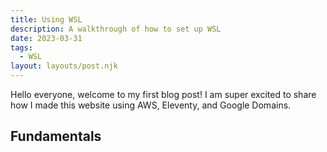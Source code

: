 ```yaml
---
title: Using WSL
description: A walkthrough of how to set up WSL
date: 2023-03-31
tags:
  - WSL
layout: layouts/post.njk
---
```

Hello everyone, welcome to my first blog post! I am super excited to share how I made this website using AWS, Eleventy, and Google Domains.

## Fundamentals







